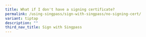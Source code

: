 ```yaml
---
title: What if I don't have a signing certificate?
permalink: /using-singpass/sign-with-singpass/no-signing-cert/
variant: tiptap
description: ""
third_nav_title: Sign with Singpass
---
```

